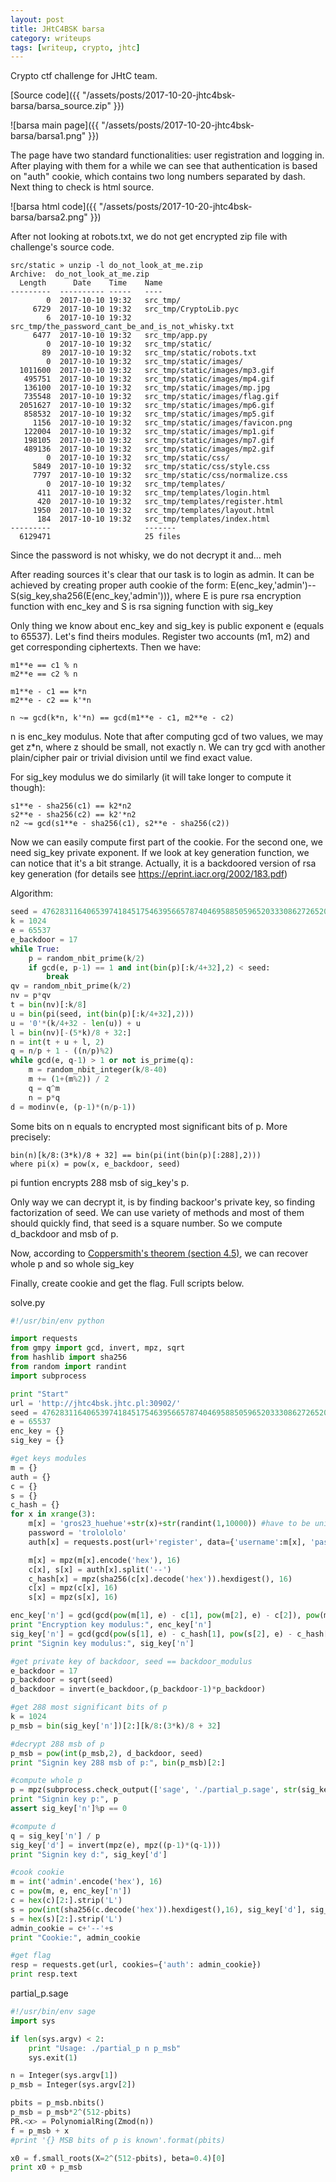 ```yaml
---
layout: post
title: JHtC4BSK barsa
category: writeups
tags: [writeup, crypto, jhtc]
---
```


Crypto ctf challenge for JHtC team.

[Source code]({{ "/assets/posts/2017-10-20-jhtc4bsk-barsa/barsa_source.zip" }})

![barsa main page]({{ "/assets/posts/2017-10-20-jhtc4bsk-barsa/barsa1.png" }})

The page have two standard functionalities: user registration and logging in. After playing with them for a while we can see that authentication is based on "auth" cookie, which contains two long numbers separated by dash. Next thing to check is html source.

![barsa html code]({{ "/assets/posts/2017-10-20-jhtc4bsk-barsa/barsa2.png" }})

After not looking at robots.txt, we do not get encrypted zip file with challenge's source code.

```
src/static » unzip -l do_not_look_at_me.zip
Archive:  do_not_look_at_me.zip
  Length      Date    Time    Name
---------  ---------- -----   ----
        0  2017-10-10 19:32   src_tmp/
     6729  2017-10-10 19:32   src_tmp/CryptoLib.pyc
        6  2017-10-10 19:32   src_tmp/the_password_cant_be_and_is_not_whisky.txt
     6477  2017-10-10 19:32   src_tmp/app.py
        0  2017-10-10 19:32   src_tmp/static/
       89  2017-10-10 19:32   src_tmp/static/robots.txt
        0  2017-10-10 19:32   src_tmp/static/images/
  1011600  2017-10-10 19:32   src_tmp/static/images/mp3.gif
   495751  2017-10-10 19:32   src_tmp/static/images/mp4.gif
   136100  2017-10-10 19:32   src_tmp/static/images/mp.jpg
   735548  2017-10-10 19:32   src_tmp/static/images/flag.gif
  2051627  2017-10-10 19:32   src_tmp/static/images/mp6.gif
   858532  2017-10-10 19:32   src_tmp/static/images/mp5.gif
     1156  2017-10-10 19:32   src_tmp/static/images/favicon.png
   122004  2017-10-10 19:32   src_tmp/static/images/mp1.gif
   198105  2017-10-10 19:32   src_tmp/static/images/mp7.gif
   489136  2017-10-10 19:32   src_tmp/static/images/mp2.gif
        0  2017-10-10 19:32   src_tmp/static/css/
     5849  2017-10-10 19:32   src_tmp/static/css/style.css
     7797  2017-10-10 19:32   src_tmp/static/css/normalize.css
        0  2017-10-10 19:32   src_tmp/templates/
      411  2017-10-10 19:32   src_tmp/templates/login.html
      420  2017-10-10 19:32   src_tmp/templates/register.html
     1950  2017-10-10 19:32   src_tmp/templates/layout.html
      184  2017-10-10 19:32   src_tmp/templates/index.html
---------                     -------
  6129471                     25 files
```

Since the password is not whisky, we do not decrypt it and... meh

After reading sources it's clear that our task is to login as admin.
It can be achieved by creating proper auth cookie of the form: E(enc_key,'admin')--S(sig_key,sha256(E(enc_key,'admin'))),
where E is pure rsa encryption function with enc_key and S is rsa signing function with sig_key

Only thing we know about enc_key and sig_key is public exponent e (equals to 65537). Let's find theirs modules.
Register two accounts (m1, m2) and get corresponding ciphertexts. Then we have:
```
m1**e == c1 % n
m2**e == c2 % n

m1**e - c1 == k*n
m2**e - c2 == k'*n

n ~= gcd(k*n, k'*n) == gcd(m1**e - c1, m2**e - c2)
```
n is enc_key modulus.
Note that after computing gcd of two values, we may get z*n, where z should be small, not exactly n. We can try gcd with another plain/cipher pair or trivial division until we find exact value.

For sig_key modulus we do similarly (it will take longer to compute it though):
```
s1**e - sha256(c1) == k2*n2
s2**e - sha256(c2) == k2'*n2
n2 ~= gcd(s1**e - sha256(c1), s2**e - sha256(c2))
```

Now we can easily compute first part of the cookie. For the second one, we need sig_key private exponent.
If we look at key generation function, we can notice that it's a bit strange.
Actually, it is a backdoored version of rsa key generation (for details see https://eprint.iacr.org/2002/183.pdf)

Algorithm:

```python
seed = 476283116406539741845175463956657874046958850596520333086272652099928678076182181180321  # backdoor_modulus
k = 1024
e = 65537
e_backdoor = 17
while True:
    p = random_nbit_prime(k/2)
    if gcd(e, p-1) == 1 and int(bin(p)[:k/4+32],2) < seed:
        break
qv = random_nbit_prime(k/2)
nv = p*qv
t = bin(nv)[:k/8]
u = bin(pi(seed, int(bin(p)[:k/4+32],2)))
u = '0'*(k/4+32 - len(u)) + u
l = bin(nv)[-(5*k)/8 + 32:]
n = int(t + u + l, 2)
q = n/p + 1 - ((n/p)%2)
while gcd(e, q-1) > 1 or not is_prime(q):
    m = random_nbit_integer(k/8-40)
    m += (1+(m%2)) / 2
    q = q^m
    n = p*q
d = modinv(e, (p-1)*(n/p-1))
```

Some bits on n equals to encrypted most significant bits of p. More precisely:
```
bin(n)[k/8:(3*k)/8 + 32] == bin(pi(int(bin(p)[:288],2)))
where pi(x) = pow(x, e_backdoor, seed)
```

pi funtion encrypts 288 msb of sig_key's p.

Only way we can decrypt it, is by finding backoor's private key, so finding factorization of seed.
We can use variety of methods and most of them should quickly find, that seed is a square number.
So we compute d_backdoor and msb of p.

Now, according to [Coppersmith's theorem (section 4.5)](https://crypto.stanford.edu/~dabo/papers/RSA-survey.pdf#page=11), we can recover whole p and so whole sig_key

Finally, create cookie and get the flag. Full scripts below.

solve.py
```python
#!/usr/bin/env python

import requests
from gmpy import gcd, invert, mpz, sqrt
from hashlib import sha256
from random import randint
import subprocess

print "Start"
url = 'http://jhtc4bsk.jhtc.pl:30902/'
seed = 476283116406539741845175463956657874046958850596520333086272652099928678076182181180321
e = 65537
enc_key = {}
sig_key = {}

#get keys modules
m = {}
auth = {}
c = {}
s = {}
c_hash = {}
for x in xrange(3):
    m[x] = 'gros23_huehue'+str(x)+str(randint(1,10000)) #have to be unique
    password = 'trolololo'
    auth[x] = requests.post(url+'register', data={'username':m[x], 'password':password}).cookies['auth']

    m[x] = mpz(m[x].encode('hex'), 16)
    c[x], s[x] = auth[x].split('--')
    c_hash[x] = mpz(sha256(c[x].decode('hex')).hexdigest(), 16)
    c[x] = mpz(c[x], 16)
    s[x] = mpz(s[x], 16)

enc_key['n'] = gcd(gcd(pow(m[1], e) - c[1], pow(m[2], e) - c[2]), pow(m[0], e) - c[0])
print "Encryption key modulus:", enc_key['n']
sig_key['n'] = gcd(gcd(pow(s[1], e) - c_hash[1], pow(s[2], e) - c_hash[2]), pow(s[0], e)- c_hash[0])
print "Signin key modulus:", sig_key['n']

#get private key of backdoor, seed == backdoor_modulus
e_backdoor = 17
p_backdoor = sqrt(seed)
d_backdoor = invert(e_backdoor,(p_backdoor-1)*p_backdoor)

#get 288 most significant bits of p
k = 1024
p_msb = bin(sig_key['n'])[2:][k/8:(3*k)/8 + 32]

#decrypt 288 msb of p
p_msb = pow(int(p_msb,2), d_backdoor, seed)
print "Signin key 288 msb of p:", bin(p_msb)[2:]

#compute whole p
p = mpz(subprocess.check_output(['sage', './partial_p.sage', str(sig_key['n']), str(p_msb)]))
print "Signin key p:", p
assert sig_key['n']%p == 0

#compute d
q = sig_key['n'] / p
sig_key['d'] = invert(mpz(e), mpz((p-1)*(q-1)))
print "Signin key d:", sig_key['d']

#cook cookie
m = int('admin'.encode('hex'), 16)
c = pow(m, e, enc_key['n'])
c = hex(c)[2:].strip('L')
s = pow(int(sha256(c.decode('hex')).hexdigest(),16), sig_key['d'], sig_key['n'])
s = hex(s)[2:].strip('L')
admin_cookie = c+'--'+s
print "Cookie:", admin_cookie

#get flag
resp = requests.get(url, cookies={'auth': admin_cookie})
print resp.text
```

partial_p.sage
```python
#!/usr/bin/env sage
import sys

if len(sys.argv) < 2:
    print "Usage: ./partial_p n p_msb"
    sys.exit(1)

n = Integer(sys.argv[1])
p_msb = Integer(sys.argv[2])

pbits = p_msb.nbits()
p_msb = p_msb*2^(512-pbits)
PR.<x> = PolynomialRing(Zmod(n))
f = p_msb + x
#print '{} MSB bits of p is known'.format(pbits)

x0 = f.small_roots(X=2^(512-pbits), beta=0.4)[0]
print x0 + p_msb
```
